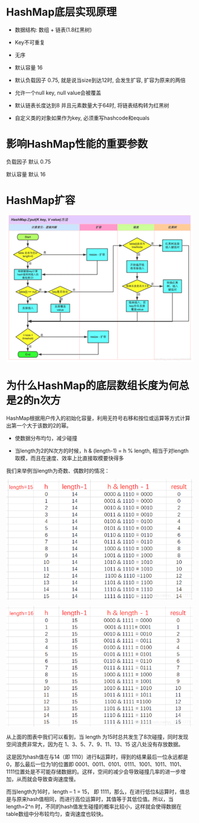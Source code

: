 # HashMap底层实现原理

- 数据结构: 数组 + 链表(1.8红黑树)

- Key不可重复

- 无序

- 默认容量 16

- 默认负载因子 0.75, 就是说当size到达12时, 会发生扩容, 扩容为原来的两倍

- 允许一个null key, null value会被覆盖

- 默认链表长度达到8 并且元素数量大于64时, 将链表结构转为红黑树

- 自定义类的对象如果作为key, 必须重写hashcode和equals


# 影响HashMap性能的重要参数

负载因子 默认 0.75

默认容量 默认 16

# HashMap扩容

![img](../../../assets/20200618150149962.png)
# 为什么HashMap的底层数组长度为何总是2的n次方

HashMap根据用户传入的初始化容量，利用无符号右移和按位或运算等方式计算出第一个大于该数的2的幂。

- 使数据分布均匀，减少碰撞

- 当length为2的N次方的时候，h & (length-1) = h % length, 相当于对length取模，而且在速度、效率上比直接取模要快得多

我们来举例当length为奇数、偶数时的情况：

![img](../../../assets/20200618150805100.png)

![img](../../../assets/watermark,type_ZmFuZ3poZW5naGVpdGk,shadow_10,text_aHR0cHM6Ly9ibG9nLmNzZG4ubmV0L3FxXzM3MTQxNzcz,size_16,color_FFFFFF,t_70-20221229104123242.png)

从上面的图表中我们可以看到，当 length 为15时总共发生了8次碰撞，同时发现空间浪费非常大，因为在 1、3、5、7、9、11、13、15 这八处没有存放数据。

这是因为hash值在与14（即 1110）进行&运算时，得到的结果最后一位永远都是0，那么最后一位为1的位置即 0001、0011、0101、0111、1001、1011、1101、1111位置处是不可能存储数据的。这样，空间的减少会导致碰撞几率的进一步增加，从而就会导致查询速度慢。

而当length为16时，length – 1 = 15， 即 1111，那么，在进行低位&运算时，值总是与原来hash值相同，而进行高位运算时，其值等于其低位值。所以，当 length=2^n 时，不同的hash值发生碰撞的概率比较小，这样就会使得数据在table数组中分布较均匀，查询速度也较快。
